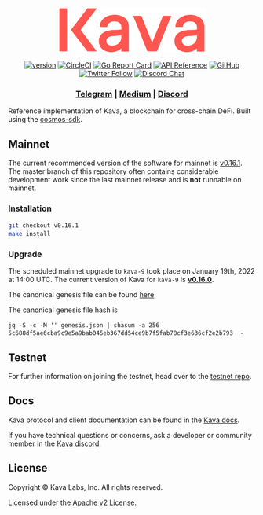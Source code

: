 <p align="center">
  <img src="./kava-logo.svg" width="300">
</p>

<div align="center">

[![version](https://img.shields.io/github/tag/kava-labs/kava.svg)](https://github.com/kava-labs/kava/releases/latest)
[![CircleCI](https://circleci.com/gh/Kava-Labs/kava/tree/master.svg?style=shield)](https://circleci.com/gh/Kava-Labs/kava/tree/master)
[![Go Report Card](https://goreportcard.com/badge/github.com/kava-labs/kava)](https://goreportcard.com/report/github.com/kava-labs/kava)
[![API Reference](https://godoc.org/github.com/Kava-Labs/kava?status.svg)](https://godoc.org/github.com/Kava-Labs/kava)
[![GitHub](https://img.shields.io/github/license/kava-labs/kava.svg)](https://github.com/Kava-Labs/kava/blob/master/LICENSE.md)
[![Twitter Follow](https://img.shields.io/twitter/follow/kava_platform.svg?label=Follow&style=social)](https://twitter.com/kava_platform)
[![Discord Chat](https://img.shields.io/discord/704389840614981673.svg)](https://discord.com/invite/kQzh3Uv)

</div>

<div align="center">

### [Telegram](https://t.me/kavalabs) | [Medium](https://medium.com/kava-labs) | [Discord](https://discord.gg/JJYnuCx)

</div>

Reference implementation of Kava, a blockchain for cross-chain DeFi. Built using the [cosmos-sdk](https://github.com/cosmos/cosmos-sdk).

## Mainnet

The current recommended version of the software for mainnet is [v0.16.1](https://github.com/Kava-Labs/kava/releases/tag/v0.16.1). The master branch of this repository often contains considerable development work since the last mainnet release and is __not__ runnable on mainnet.

### Installation

```bash
git checkout v0.16.1
make install
```

### Upgrade

The scheduled mainnet upgrade to `kava-9` took place on January 19th, 2022 at 14:00 UTC. The current version of Kava for `kava-9` is [__v0.16.0__](https://github.com/Kava-Labs/kava/releases/tag/v0.16.0).

The canonical genesis file can be found [here](https://github.com/Kava-Labs/launch/tree/master/kava-9)

The canonical genesis file hash is

```
jq -S -c -M '' genesis.json | shasum -a 256
5c688df5ae6cba9c9e5a9bab045eb367dd54ce9b7f5fab78cf3e636cf2e2b793  -

```

## Testnet

For further information on joining the testnet, head over to the [testnet repo](https://github.com/Kava-Labs/kava-testnets).

## Docs

Kava protocol and client documentation can be found in the [Kava docs](https://docs.kava.io).

If you have technical questions or concerns, ask a developer or community member in the [Kava discord](https://discord.com/invite/kQzh3Uv).

## License

Copyright © Kava Labs, Inc. All rights reserved.

Licensed under the [Apache v2 License](LICENSE.md).
